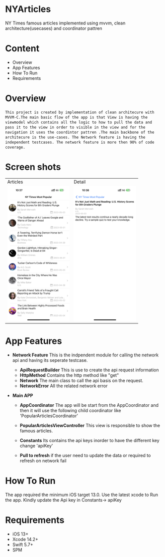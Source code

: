 
# NYArticles
NY Times famous articles implemented using mvvm, clean architecture(usecases) and coordinator pattren

# Content


 * Overview
 * App Features
 * How To Run
 * Requirements

 # Overview
    This project is created by implementation of clean architecure with MVVM-C.The main basic flow of the app is that View is having the viewmodel which contains all the logic to how to pull the data and pass it to the view in order to visible in the view and for the navigation it uses the coordintor pattren .The main backbone of the architecure is the use-cases. The Network feature is having the independent testcases. The network feature is more then 90% of code coverage.
    
# Screen shots
<table>
  <tr>
    <td>Articles</td>
    <td>Detail</td>
  </tr>
  <tr>
  <td><img src="Screenshots/articles.PNG" alt="articles" width="200"/></td>
    <td><img src="Screenshots/detail.PNG" alt="detail" width="200"/></td>
   </tr>
 </table>
 
  # App Features
 
  * **Network Feature**
     This is the indpendent module for calling the network api and having its seperate testcase.
    * **ApiRequestBuilder**  This is use to create the api request information
    * **HttpMethod**  Contains the http method like "get"
    * **Network** The main class to call the api basis on the request.
    * **NetworkError** All the related network error
 
 
  * **Main APP**
     
    * **AppCoordinator**  The app will be start from the AppCoordinator and then it will use the following child coordinator like 'PopularArticlesCoordinator'
    * **PopularArticlesViewController** This view is responsible to show the famous articles.
    
    * **Constants** Its contains the api keys inorder to have the different key change 'apiKey'
    
    * **Pull to refresh** if the user need to update the data or required to refresh on network fail

 # How To Run
  The app required the minimum iOS target 13.0. Use the latest xcode to Run the app. Kindly update the Api key in Constants-> apiKey
  
  # Requirements

- iOS 13+ 
- Xcode 14.2+
- Swift 5.7+
- SPM
